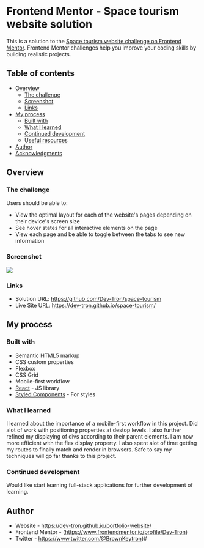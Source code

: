 # Frontend Mentor - Space tourism website solution

This is a solution to the [Space tourism website challenge on Frontend Mentor](https://www.frontendmentor.io/challenges/space-tourism-multipage-website-gRWj1URZ3). Frontend Mentor challenges help you improve your coding skills by building realistic projects. 

## Table of contents

- [Overview](#overview)
  - [The challenge](#the-challenge)
  - [Screenshot](#screenshot)
  - [Links](#links)
- [My process](#my-process)
  - [Built with](#built-with)
  - [What I learned](#what-i-learned)
  - [Continued development](#continued-development)
  - [Useful resources](#useful-resources)
- [Author](#author)
- [Acknowledgments](#acknowledgments)

## Overview

### The challenge

Users should be able to:

- View the optimal layout for each of the website's pages depending on their device's screen size
- See hover states for all interactive elements on the page
- View each page and be able to toggle between the tabs to see new information

### Screenshot

[![]([./screenshot.jpg](https://github.com/Dev-Tron/space-tourism/blob/main/Screen%20Shot%202022-06-26%20at%2012.54.30%20PM.png?raw=true))](https://github.com/Dev-Tron/space-tourism/blob/main/Screen%20Shot%202022-06-26%20at%2012.54.30%20PM.png?raw=true)

### Links

- Solution URL: https://github.com/Dev-Tron/space-tourism
- Live Site URL: https://dev-tron.github.io/space-tourism/

## My process

### Built with

- Semantic HTML5 markup
- CSS custom properties
- Flexbox
- CSS Grid
- Mobile-first workflow
- [React](https://reactjs.org/) - JS library
- [Styled Components](https://styled-components.com/) - For styles

### What I learned

I learned about the importance of a mobile-first workflow in this project. Did alot of work with positioning properties at destop levels. I also further refined my displaying of divs according to their parent elements. I am now more efficient with the flex display property. I also spent alot of time getting my routes to finally match and render in browsers. Safe to say my techniques will go far thanks to this project.

### Continued development

Would like start learning full-stack applications for further development of learning.

## Author

- Website - https://dev-tron.github.io/portfolio-website/
- Frontend Mentor - (https://www.frontendmentor.io/profile/Dev-Tron)
- Twitter - https://www.twitter.com/@BrownKeytron)#
